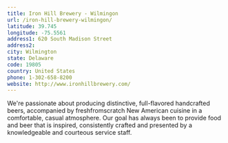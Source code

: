 ```yaml
---
title: Iron Hill Brewery - Wilmingon
url: /iron-hill-brewery-wilmingon/
latitude: 39.745
longitude: -75.5561
address1: 620 South Madison Street
address2: 
city: Wilmington
state: Delaware
code: 19805
country: United States
phone: 1-302-658-8200
website: http://www.ironhillbrewery.com/
---
```

We're passionate about producing distinctive, full-flavored handcrafted beers, accompanied by freshfromscratch New American cuisine in a comfortable, casual atmosphere. Our goal has always been to provide food and beer that is inspired, consistently crafted and presented by a knowledgeable and courteous service staff.
